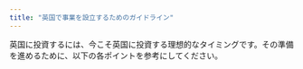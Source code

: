 ```yaml
---
title: "英国で事業を設立するためのガイドライン"
---
```


英国に投資するには、今こそ英国に投資する理想的なタイミングです。その準備を進めるために、以下の各ポイントを参考にしてください。
